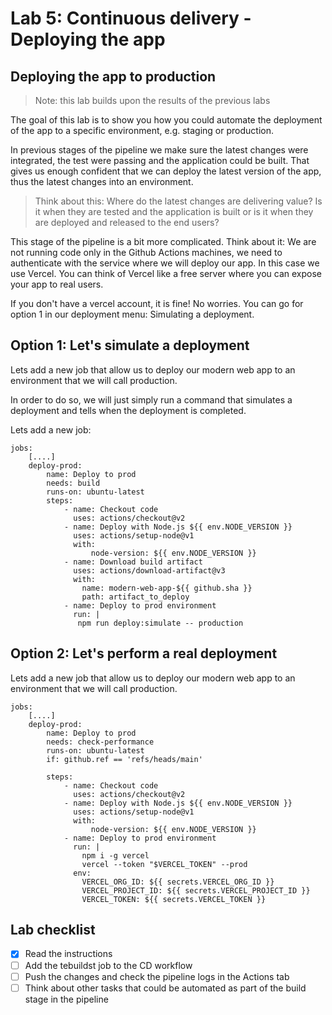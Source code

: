 # Lab 5: Continuous delivery - Deploying the app

## Deploying the app to production

> Note: this lab builds upon the results of the previous labs

The goal of this lab is to show you how you could automate the deployment of the app to a specific environment, e.g. staging or production.

In previous stages of the pipeline we make sure the latest changes were integrated, the test were passing and the application could be built. That gives us enough confident that we can deploy the latest version of the app, thus the latest changes into an environment.

> Think about this: Where do the latest changes are delivering value? Is it when they are tested and the application is built or is it when they are deployed and released to the end users?

This stage of the pipeline is a bit more complicated. Think about it: We are not running code only in the Github Actions machines, we need to authenticate with the service where we will deploy our app. In this case we use Vercel. You can think of Vercel like a free server where you can expose your app to real users.

If you don't have a vercel account, it is fine! No worries. You can go for option 1 in our deployment menu: Simulating a deployment.

## Option 1: Let's simulate a deployment

Lets add a new job that allow us to deploy our modern web app to an environment that we will call production.

In order to do so, we will just simply run a command that simulates a deployment and tells when the deployment is completed.

Lets add a new job:

```
jobs:
    [....]
    deploy-prod:
        name: Deploy to prod
        needs: build
        runs-on: ubuntu-latest
        steps:
            - name: Checkout code
              uses: actions/checkout@v2
            - name: Deploy with Node.js ${{ env.NODE_VERSION }}
              uses: actions/setup-node@v1
              with:
                  node-version: ${{ env.NODE_VERSION }}
            - name: Download build artifact
              uses: actions/download-artifact@v3
              with:
                name: modern-web-app-${{ github.sha }}
                path: artifact_to_deploy
            - name: Deploy to prod environment
              run: |
               npm run deploy:simulate -- production
```

## Option 2: Let's perform a real deployment

Lets add a new job that allow us to deploy our modern web app to an environment that we will call production.

```
jobs:
    [....]
    deploy-prod:
        name: Deploy to prod
        needs: check-performance
        runs-on: ubuntu-latest
        if: github.ref == 'refs/heads/main'

        steps:
            - name: Checkout code
              uses: actions/checkout@v2
            - name: Deploy with Node.js ${{ env.NODE_VERSION }}
              uses: actions/setup-node@v1
              with:
                  node-version: ${{ env.NODE_VERSION }}
            - name: Deploy to prod environment
              run: |
                npm i -g vercel
                vercel --token "$VERCEL_TOKEN" --prod
              env:
                VERCEL_ORG_ID: ${{ secrets.VERCEL_ORG_ID }}
                VERCEL_PROJECT_ID: ${{ secrets.VERCEL_PROJECT_ID }}
                VERCEL_TOKEN: ${{ secrets.VERCEL_TOKEN }}
```

## Lab checklist

- [x] Read the instructions
- [ ] Add the tebuildst job to the CD workflow
- [ ] Push the changes and check the pipeline logs in the Actions tab
- [ ] Think about other tasks that could be automated as part of the build stage in the pipeline
